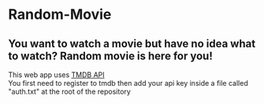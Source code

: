 # Random-Movie
## You want to watch a movie but have no idea what to watch? Random movie is here for you!

This web app uses [TMDB API](https://developers.themoviedb.org/4/getting-started)
<br/>You first need to register to tmdb then add your api key inside a file called "auth.txt" at the root of the repository

